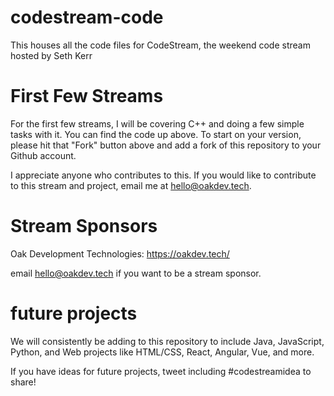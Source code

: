 # codestream-code
This houses all the code files for CodeStream, the weekend code stream hosted by Seth Kerr

# First Few Streams
For the first few streams, I will be covering C++ and doing a few simple tasks with it. You can find the code up above. To start on your version, please hit that "Fork" button above and add a fork of this repository to your Github account.

I appreciate anyone who contributes to this. If you would like to contribute to this stream and project, email me at hello@oakdev.tech.

# Stream Sponsors

Oak Development Technologies: https://oakdev.tech/

email hello@oakdev.tech if you want to be a stream sponsor.

# future projects

We will consistently be adding to this repository to include Java, JavaScript, Python, and Web projects like HTML/CSS, React, Angular, Vue, and more.

If you have ideas for future projects, tweet including #codestreamidea to share!
